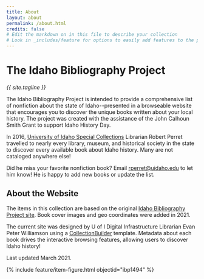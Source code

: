 ```yaml
---
title: About
layout: about
permalink: /about.html
credits: false
# Edit the markdown on in this file to describe your collection
# Look in _includes/feature for options to easily add features to the page
---
```


# The Idaho Bibliography Project

<p class="text-center h3 mb-3"><em>{{ site.tagline }}</em></p>

The Idaho Bibliography Project is intended to provide a comprehensive list of nonfiction about the state of Idaho--presented in a browseable website that encourages you to discover the unique books written about your local history.
The project was created with the assistance of the John Calhoun Smith Grant to support Idaho History Day.

In 2016, [University of Idaho Special Collections](https://www.lib.uidaho.edu/special-collections/) Librarian Robert Perret travelled to nearly every library, museum, and historical society in the state to discover every available book about Idaho history. 
Many are not cataloged anywhere else! 

Did he miss your favorite nonfiction book? 
Email <rperret@uidaho.edu> to let him know! 
He is happy to add new books or update the list.

## About the Website

The items in this collection are based on the original [Idaho Bibliography Project site](https://www.lib.uidaho.edu/idahobibliography/legacy/).
Book cover images and geo coordinates were added in 2021.

The current site was designed by U of I Digital Infrastructure Librarian Evan Peter Williamson using a [CollectionBuilder](https://collectionbuilder.github.io/) template.
Metadata about each book drives the interactive browsing features, allowing users to discover Idaho history!

Last updated March 2021.

{% include feature/item-figure.html objectid="ibp1494" %}
